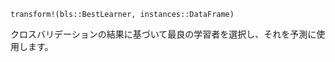 ```
transform!(bls::BestLearner, instances::DataFrame)
```

クロスバリデーションの結果に基づいて最良の学習者を選択し、それを予測に使用します。

